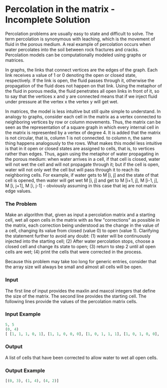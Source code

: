 # Percolation in the matrix - Incomplete Solution

Percolation problems are usually easy to state and difficult to solve. The term percolation is synonymous with leaching, which is the movement of fluid in the porous medium. A real example of percolation occurs when water percolates into the soil between rock fractures and cracks. Percolation models can be computationally modeled using graphs or matrices.

In graphs, the links that connect vertices are the edges of the graph. Each link receives a value of 1 or 0 denoting the open or closed state, respectively. If the link is open, the fluid passes through it, otherwise the propagation of the fluid does not happen on that link. Using the metaphor of the fluid in porous media, the fluid penetrates all open links in front of it, so to say that the vertices x and y are connected means that if we inject fluid under pressure at the vertex x the vertex y will get wet.

In matrices, the model is less intuitive but still quite simple to understand. In analogy to graphs, consider each cell in the matrix as a vertex connected to neighboring vertices by row or column movements. Thus, the matrix can be seen as the representation of a square graph in which every internal cell in the matrix is ​​represented by a vertex of degree 4. It is added that the matrix is ​​not circular, that is, column 1 is not connected. to column n, the same thing happens analogously to the rows. What makes this model less intuitive is that in it open or closed states are assigned to cells, that is, to vertices rather than edges. Thus, again using the metaphor of water propagating in the porous medium: when water arrives in a cell, if that cell is closed, water will not wet the cell and will not propagate through it; but if the cell is open, water will not only wet the cell but will pass through it to reach its neighboring cells. For example, if water gets to M [i, j] and the state of that cell is opened, then water will get wet M [i, j] and get to M [i+1, j], M [i-1, j], M [i, j+1], M [i, j-1] - obviously assuming in this case that iej are not matrix edge values.

### The Problem
Make an algorithm that, given as input a percolation matrix and a starting cell, wet all open cells in the matrix with as few "corrections" as possible in the matrix, each correction being understood as the change in the value of a cell, changing its value from closed (value 0) to open (value 1). Clarifying the statement further to avoid any doubt: (1) water will be continuously injected into the starting cell; (2) After water percolation stops, choose a closed cell and change its state to open; (3) return to step 2 until all open cells are wet; (4) print the cells that were corrected in the process.

Because this problem may take too long for generic entries, consider that the array size will always be small and almost all cells will be open.

### Input

The first line of input provides the maxlin and maxcol integers that define the size of the matrix. The second line provides the starting cell. The following lines provide the values of the percolation matrix cells.

### Input Example
```python
5, 5
(0, 4)
[ [1, 1, 1, 0, 1], [1, 1, 0, 0, 0], [1, 0, 1, 1, 1], [1, 0, 1, 0, 0], [0, 1, 0, 1, 1] ]
```
### Output

A list of cells that have been corrected to allow water to wet all open cells.

### Output Example
```python
[(0, 3), (1, 4), (4, 2)]
```